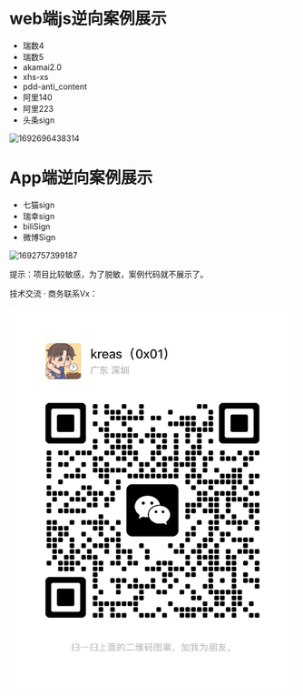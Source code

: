 # web端js逆向案例展示

* 瑞数4
* 瑞数5
* akamai2.0
* xhs-xs
* pdd-anti_content
* 阿里140
* 阿里223
* 头条sign

![1692696438314](C:\Users\lin\AppData\Roaming\Typora\typora-user-images\1692696438314.png)



# App端逆向案例展示

* 七猫sign
* 瑞幸sign
* biliSign
* 微博Sign

![1692757399187](C:\Users\lin\AppData\Roaming\Typora\typora-user-images\1692757399187.png)

提示：项目比较敏感，为了脱敏，案例代码就不展示了。

技术交流 · 商务联系Vx：

![](https://github.com/mr-linge/revers/blob/main/avat.jpg)

